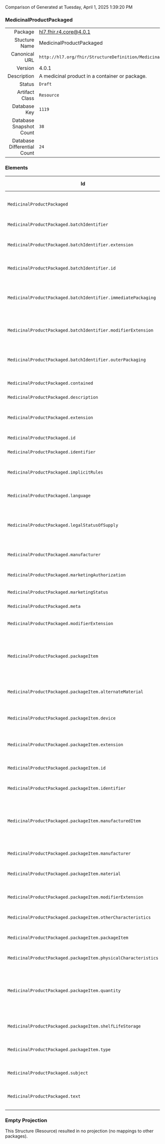 Comparison of 
Generated at Tuesday, April 1, 2025 1:39:20 PM

### MedicinalProductPackaged

|      |     |
| ---: | --- |
| Package | hl7.fhir.r4.core@4.0.1 |
| Stucture Name | MedicinalProductPackaged |
| Canonical URL | `http://hl7.org/fhir/StructureDefinition/MedicinalProductPackaged` |
| Version | 4.0.1 |
| Description | A medicinal product in a container or package. |
| Status | `Draft` |
| Artifact Class | `Resource` |
| Database Key | `1119` |
| Database Snapshot Count | `38` |
| Database Differential Count | `24` |

### Elements

| Id | Path | Name | Base Path | Short | Cardinality | Collated Type | Binding Strength | Binding Value Set |
| -- | ---- | ---- | --------- | ----- | ----------- | ------------- | ---------------- | ----------------- |
| `MedicinalProductPackaged` | `MedicinalProductPackaged` | `MedicinalProductPackaged` | MedicinalProductPackaged | A medicinal product in a container or package | 0..* | MedicinalProductPackaged |  |  |
| `MedicinalProductPackaged.batchIdentifier` | `MedicinalProductPackaged.batchIdentifier` | `batchIdentifier` | MedicinalProductPackaged.batchIdentifier | Batch numbering | 0..* | BackboneElement |  |  |
| `MedicinalProductPackaged.batchIdentifier.extension` | `MedicinalProductPackaged.batchIdentifier.extension` | `extension` | Element.extension | Additional content defined by implementations | 0..* | Extension |  |  |
| `MedicinalProductPackaged.batchIdentifier.id` | `MedicinalProductPackaged.batchIdentifier.id` | `id` | Element.id | Unique id for inter-element referencing | 0..1 | id |  |  |
| `MedicinalProductPackaged.batchIdentifier.immediatePackaging` | `MedicinalProductPackaged.batchIdentifier.immediatePackaging` | `immediatePackaging` | MedicinalProductPackaged.batchIdentifier.immediatePackaging | A number appearing on the immediate packaging (and not the outer packaging) | 0..1 | Identifier |  |  |
| `MedicinalProductPackaged.batchIdentifier.modifierExtension` | `MedicinalProductPackaged.batchIdentifier.modifierExtension` | `modifierExtension` | BackboneElement.modifierExtension | Extensions that cannot be ignored even if unrecognized | 0..* | Extension |  |  |
| `MedicinalProductPackaged.batchIdentifier.outerPackaging` | `MedicinalProductPackaged.batchIdentifier.outerPackaging` | `outerPackaging` | MedicinalProductPackaged.batchIdentifier.outerPackaging | A number appearing on the outer packaging of a specific batch | 1..1 | Identifier |  |  |
| `MedicinalProductPackaged.contained` | `MedicinalProductPackaged.contained` | `contained` | DomainResource.contained | Contained, inline Resources | 0..* | Resource |  |  |
| `MedicinalProductPackaged.description` | `MedicinalProductPackaged.description` | `description` | MedicinalProductPackaged.description | Textual description | 0..1 | string |  |  |
| `MedicinalProductPackaged.extension` | `MedicinalProductPackaged.extension` | `extension` | DomainResource.extension | Additional content defined by implementations | 0..* | Extension |  |  |
| `MedicinalProductPackaged.id` | `MedicinalProductPackaged.id` | `id` | Resource.id | Logical id of this artifact | 0..1 | id |  |  |
| `MedicinalProductPackaged.identifier` | `MedicinalProductPackaged.identifier` | `identifier` | MedicinalProductPackaged.identifier | Unique identifier | 0..* | Identifier |  |  |
| `MedicinalProductPackaged.implicitRules` | `MedicinalProductPackaged.implicitRules` | `implicitRules` | Resource.implicitRules | A set of rules under which this content was created | 0..1 | uri |  |  |
| `MedicinalProductPackaged.language` | `MedicinalProductPackaged.language` | `language` | Resource.language | Language of the resource content | 0..1 | code | `Required` | `http://hl7.org/fhir/ValueSet/all-languages` |
| `MedicinalProductPackaged.legalStatusOfSupply` | `MedicinalProductPackaged.legalStatusOfSupply` | `legalStatusOfSupply` | MedicinalProductPackaged.legalStatusOfSupply | The legal status of supply of the medicinal product as classified by the regulator | 0..1 | CodeableConcept |  |  |
| `MedicinalProductPackaged.manufacturer` | `MedicinalProductPackaged.manufacturer` | `manufacturer` | MedicinalProductPackaged.manufacturer | Manufacturer of this Package Item | 0..* | Reference(http://hl7.org/fhir/StructureDefinition/Organization) |  |  |
| `MedicinalProductPackaged.marketingAuthorization` | `MedicinalProductPackaged.marketingAuthorization` | `marketingAuthorization` | MedicinalProductPackaged.marketingAuthorization | Manufacturer of this Package Item | 0..1 | Reference(http://hl7.org/fhir/StructureDefinition/MedicinalProductAuthorization) |  |  |
| `MedicinalProductPackaged.marketingStatus` | `MedicinalProductPackaged.marketingStatus` | `marketingStatus` | MedicinalProductPackaged.marketingStatus | Marketing information | 0..* | MarketingStatus |  |  |
| `MedicinalProductPackaged.meta` | `MedicinalProductPackaged.meta` | `meta` | Resource.meta | Metadata about the resource | 0..1 | Meta |  |  |
| `MedicinalProductPackaged.modifierExtension` | `MedicinalProductPackaged.modifierExtension` | `modifierExtension` | DomainResource.modifierExtension | Extensions that cannot be ignored | 0..* | Extension |  |  |
| `MedicinalProductPackaged.packageItem` | `MedicinalProductPackaged.packageItem` | `packageItem` | MedicinalProductPackaged.packageItem | A packaging item, as a contained for medicine, possibly with other packaging items within | 1..* | BackboneElement |  |  |
| `MedicinalProductPackaged.packageItem.alternateMaterial` | `MedicinalProductPackaged.packageItem.alternateMaterial` | `alternateMaterial` | MedicinalProductPackaged.packageItem.alternateMaterial | A possible alternate material for the packaging | 0..* | CodeableConcept |  |  |
| `MedicinalProductPackaged.packageItem.device` | `MedicinalProductPackaged.packageItem.device` | `device` | MedicinalProductPackaged.packageItem.device | A device accompanying a medicinal product | 0..* | Reference(http://hl7.org/fhir/StructureDefinition/DeviceDefinition) |  |  |
| `MedicinalProductPackaged.packageItem.extension` | `MedicinalProductPackaged.packageItem.extension` | `extension` | Element.extension | Additional content defined by implementations | 0..* | Extension |  |  |
| `MedicinalProductPackaged.packageItem.id` | `MedicinalProductPackaged.packageItem.id` | `id` | Element.id | Unique id for inter-element referencing | 0..1 | id |  |  |
| `MedicinalProductPackaged.packageItem.identifier` | `MedicinalProductPackaged.packageItem.identifier` | `identifier` | MedicinalProductPackaged.packageItem.identifier | Including possibly Data Carrier Identifier | 0..* | Identifier |  |  |
| `MedicinalProductPackaged.packageItem.manufacturedItem` | `MedicinalProductPackaged.packageItem.manufacturedItem` | `manufacturedItem` | MedicinalProductPackaged.packageItem.manufacturedItem | The manufactured item as contained in the packaged medicinal product | 0..* | Reference(http://hl7.org/fhir/StructureDefinition/MedicinalProductManufactured) |  |  |
| `MedicinalProductPackaged.packageItem.manufacturer` | `MedicinalProductPackaged.packageItem.manufacturer` | `manufacturer` | MedicinalProductPackaged.packageItem.manufacturer | Manufacturer of this Package Item | 0..* | Reference(http://hl7.org/fhir/StructureDefinition/Organization) |  |  |
| `MedicinalProductPackaged.packageItem.material` | `MedicinalProductPackaged.packageItem.material` | `material` | MedicinalProductPackaged.packageItem.material | Material type of the package item | 0..* | CodeableConcept |  |  |
| `MedicinalProductPackaged.packageItem.modifierExtension` | `MedicinalProductPackaged.packageItem.modifierExtension` | `modifierExtension` | BackboneElement.modifierExtension | Extensions that cannot be ignored even if unrecognized | 0..* | Extension |  |  |
| `MedicinalProductPackaged.packageItem.otherCharacteristics` | `MedicinalProductPackaged.packageItem.otherCharacteristics` | `otherCharacteristics` | MedicinalProductPackaged.packageItem.otherCharacteristics | Other codeable characteristics | 0..* | CodeableConcept |  |  |
| `MedicinalProductPackaged.packageItem.packageItem` | `MedicinalProductPackaged.packageItem.packageItem` | `packageItem` | MedicinalProductPackaged.packageItem.packageItem | Allows containers within containers | 0..* | MedicinalProductPackaged.packageItem |  |  |
| `MedicinalProductPackaged.packageItem.physicalCharacteristics` | `MedicinalProductPackaged.packageItem.physicalCharacteristics` | `physicalCharacteristics` | MedicinalProductPackaged.packageItem.physicalCharacteristics | Dimensions, color etc. | 0..1 | ProdCharacteristic |  |  |
| `MedicinalProductPackaged.packageItem.quantity` | `MedicinalProductPackaged.packageItem.quantity` | `quantity` | MedicinalProductPackaged.packageItem.quantity | The quantity of this package in the medicinal product, at the current level of packaging. The outermost is always 1 | 1..1 | Quantity |  |  |
| `MedicinalProductPackaged.packageItem.shelfLifeStorage` | `MedicinalProductPackaged.packageItem.shelfLifeStorage` | `shelfLifeStorage` | MedicinalProductPackaged.packageItem.shelfLifeStorage | Shelf Life and storage information | 0..* | ProductShelfLife |  |  |
| `MedicinalProductPackaged.packageItem.type` | `MedicinalProductPackaged.packageItem.type` | `type` | MedicinalProductPackaged.packageItem.type | The physical type of the container of the medicine | 1..1 | CodeableConcept |  |  |
| `MedicinalProductPackaged.subject` | `MedicinalProductPackaged.subject` | `subject` | MedicinalProductPackaged.subject | The product with this is a pack for | 0..* | Reference(http://hl7.org/fhir/StructureDefinition/MedicinalProduct) |  |  |
| `MedicinalProductPackaged.text` | `MedicinalProductPackaged.text` | `text` | DomainResource.text | Text summary of the resource, for human interpretation | 0..1 | Narrative |  |  |
### Empty Projection

This Structure (Resource) resulted in no projection (no mappings to other packages).

